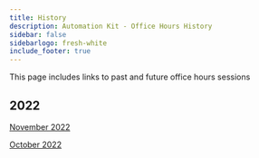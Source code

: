 ```yaml
---
title: History
description: Automation Kit - Office Hours History
sidebar: false
sidebarlogo: fresh-white
include_footer: true
---
```


This page includes links to past and future office hours sessions

## 2022

[November 2022](/office-hours/november-2022)

[October 2022](/office-hours/october-2022)
